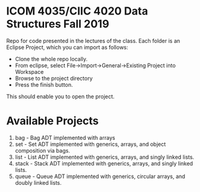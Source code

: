 # ICOM 4035/CIIC 4020 Data Structures Fall 2019
Repo for code presented in the lectures of the class. Each folder is an Eclipse Project, which you can import
as follows:


* Clone the whole repo locally.
* From eclipse, select File->Import->General->Existing Project into Workspace
* Browse to the project directory
* Press the finish button.

This should enable you to open the project.

# Available Projects
1. bag - Bag ADT implemented with arrays
2. set - Set ADT implemented with generics, arrays, and object composition via bags.
3. list - List ADT implemented with generics, arrays, and singly linked lists.
4. stack - Stack ADT implemented with generics, arrays, and singly linked lists.
5. queue - Queue ADT implemented with generics, circular arrays, and doubly linked lists.
